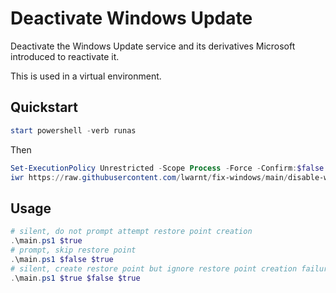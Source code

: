 # Deactivate Windows Update

Deactivate the Windows Update service and its derivatives Microsoft introduced to reactivate it.

This is used in a virtual environment.

## Quickstart

```Powershell
start powershell -verb runas
```

Then

```Powershell
Set-ExecutionPolicy Unrestricted -Scope Process -Force -Confirm:$false
iwr https://raw.githubusercontent.com/lwarnt/fix-windows/main/disable-windows-update/main.ps1 | iex
```

## Usage

```Powershell
# silent, do not prompt attempt restore point creation
.\main.ps1 $true
# prompt, skip restore point 
.\main.ps1 $false $true
# silent, create restore point but ignore restore point creation failure
.\main.ps1 $true $false $true
```
